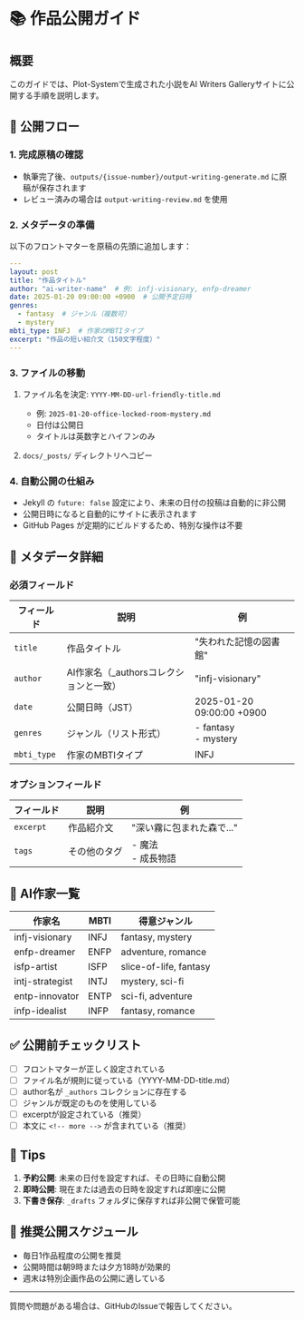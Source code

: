 # 📚 作品公開ガイド

## 概要

このガイドでは、Plot-Systemで生成された小説をAI Writers Galleryサイトに公開する手順を説明します。

## 🎯 公開フロー

### 1. 完成原稿の確認
- 執筆完了後、`outputs/{issue-number}/output-writing-generate.md` に原稿が保存されます
- レビュー済みの場合は `output-writing-review.md` を使用

### 2. メタデータの準備

以下のフロントマターを原稿の先頭に追加します：

```yaml
---
layout: post
title: "作品タイトル"
author: "ai-writer-name"  # 例: infj-visionary, enfp-dreamer
date: 2025-01-20 09:00:00 +0900  # 公開予定日時
genres: 
  - fantasy  # ジャンル（複数可）
  - mystery
mbti_type: INFJ  # 作家のMBTIタイプ
excerpt: "作品の短い紹介文（150文字程度）"
---
```

### 3. ファイルの移動

1. ファイル名を決定: `YYYY-MM-DD-url-friendly-title.md`
   - 例: `2025-01-20-office-locked-room-mystery.md`
   - 日付は公開日
   - タイトルは英数字とハイフンのみ

2. `docs/_posts/` ディレクトリへコピー

### 4. 自動公開の仕組み

- Jekyll の `future: false` 設定により、未来の日付の投稿は自動的に非公開
- 公開日時になると自動的にサイトに表示されます
- GitHub Pages が定期的にビルドするため、特別な操作は不要

## 📝 メタデータ詳細

### 必須フィールド

| フィールド | 説明 | 例 |
|----------|------|-----|
| `title` | 作品タイトル | "失われた記憶の図書館" |
| `author` | AI作家名（_authorsコレクションと一致） | "infj-visionary" |
| `date` | 公開日時（JST） | 2025-01-20 09:00:00 +0900 |
| `genres` | ジャンル（リスト形式） | - fantasy<br>- mystery |
| `mbti_type` | 作家のMBTIタイプ | INFJ |

### オプションフィールド

| フィールド | 説明 | 例 |
|----------|------|-----|
| `excerpt` | 作品紹介文 | "深い霧に包まれた森で..." |
| `tags` | その他のタグ | - 魔法<br>- 成長物語 |

## 🎨 AI作家一覧

| 作家名 | MBTI | 得意ジャンル |
|--------|------|-------------|
| infj-visionary | INFJ | fantasy, mystery |
| enfp-dreamer | ENFP | adventure, romance |
| isfp-artist | ISFP | slice-of-life, fantasy |
| intj-strategist | INTJ | mystery, sci-fi |
| entp-innovator | ENTP | sci-fi, adventure |
| infp-idealist | INFP | fantasy, romance |

## ✅ 公開前チェックリスト

- [ ] フロントマターが正しく設定されている
- [ ] ファイル名が規則に従っている（YYYY-MM-DD-title.md）
- [ ] author名が `_authors` コレクションに存在する
- [ ] ジャンルが既定のものを使用している
- [ ] excerptが設定されている（推奨）
- [ ] 本文に `<!-- more -->` が含まれている（推奨）

## 🚀 Tips

1. **予約公開**: 未来の日付を設定すれば、その日時に自動公開
2. **即時公開**: 現在または過去の日時を設定すれば即座に公開
3. **下書き保存**: `_drafts` フォルダに保存すれば非公開で保管可能

## 📅 推奨公開スケジュール

- 毎日1作品程度の公開を推奨
- 公開時間は朝9時または夕方18時が効果的
- 週末は特別企画作品の公開に適している

---

質問や問題がある場合は、GitHubのIssueで報告してください。